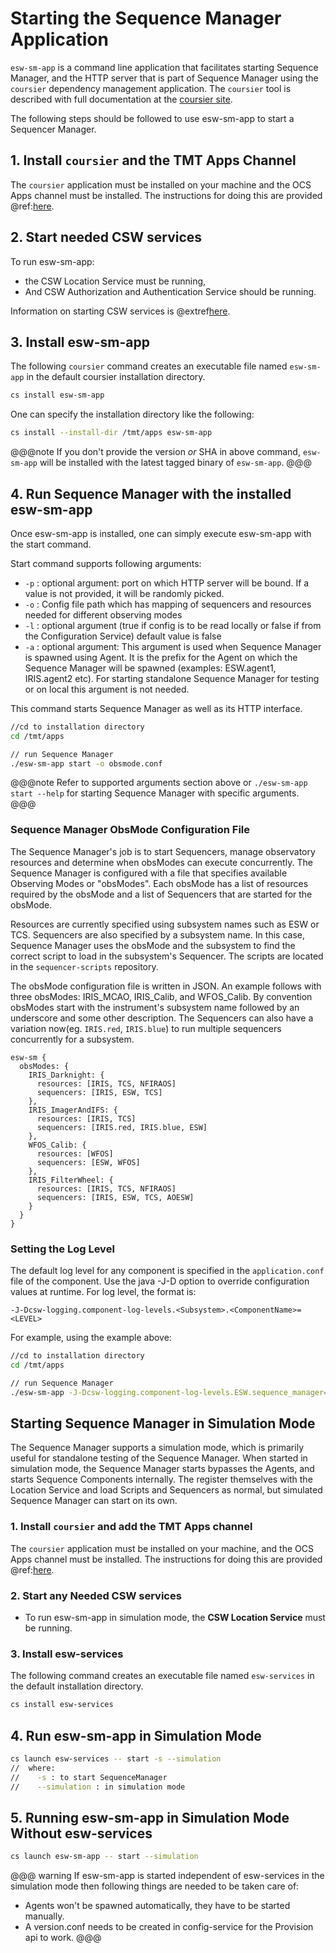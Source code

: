 # Starting the Sequence Manager Application

`esw-sm-app` is a command line application that facilitates starting Sequence Manager, and the HTTP server that is part of
Sequence Manager using the `coursier` dependency management application. The `coursier` tool is described with full documentation
at the [coursier site](https://get-coursier.io).

The following steps should be followed to use esw-sm-app to start a Sequencer Manager.

## 1. Install `coursier` and the TMT Apps Channel

The `coursier` application must be installed on your machine and the OCS Apps channel must be installed.
The instructions for doing this are provided @ref:[here](getting-apps.md).

## 2. Start needed CSW services

To run esw-sm-app:

* the CSW Location Service must be running,
* And CSW Authorization and Authentication Service should be running.

Information on starting CSW services is @extref[here](csw:commons/apps).

## 3. Install esw-sm-app

The following `coursier` command creates an executable file named `esw-sm-app` in the default coursier installation directory.

```bash
cs install esw-sm-app
```

One can specify the installation directory like the following:

```bash
cs install --install-dir /tmt/apps esw-sm-app
```

@@@note
If you don't provide the version *or* SHA in above command, `esw-sm-app` will be installed with the latest tagged binary of `esw-sm-app`.
@@@

## 4. Run Sequence Manager with the installed esw-sm-app

Once esw-sm-app is installed, one can simply execute esw-sm-app with the start command.

Start command supports following arguments:

* `-p` : optional argument: port on which HTTP server will be bound. If a value is not provided, it will be randomly picked.
* `-o` : Config file path which has mapping of sequencers and resources needed for different observing modes
* `-l` : optional argument (true if config is to be read locally or false if from the Configuration Service) default value is false
* `-a` : optional argument: This argument is used when Sequence Manager is spawned using Agent. It is the prefix for the Agent on
        which the Sequence Manager will be spawned (examples: ESW.agent1, IRIS.agent2 etc). For starting standalone Sequence Manager for testing or on local
        this argument is not needed.

This command starts Sequence Manager as well as its HTTP interface.

```bash
//cd to installation directory
cd /tmt/apps

// run Sequence Manager
./esw-sm-app start -o obsmode.conf
```

@@@note
Refer to supported arguments section above or `./esw-sm-app start --help` for starting Sequence Manager with specific arguments.
@@@

### Sequence Manager ObsMode Configuration File

The Sequence Manager's job is to start Sequencers, manage observatory resources and determine when obsModes can execute concurrently.
The Sequence Manager is configured with a file that specifies available Observing Modes or "obsModes".  Each obsMode
has a list of resources required by the obsMode and a list of Sequencers that are started for the obsMode.

Resources are currently specified using subsystem names such as ESW or TCS. Sequencers are also specified by a subsystem name. In this case,
Sequence Manager uses the obsMode and the subsystem to find the correct script to load in the subsystem's Sequencer. The scripts
are located in the `sequencer-scripts` repository.

The obsMode configuration file is written in JSON. An example follows with three obsModes: IRIS_MCAO, IRIS_Calib, and WFOS_Calib.
By convention obsModes start with the instrument's subsystem name followed by an underscore and some other description. The Sequencers can also have a variation now(eg. `IRIS.red`, `IRIS.blue`) to run multiple sequencers concurrently for a subsystem.
```
esw-sm {
  obsModes: {
    IRIS_Darknight: {
      resources: [IRIS, TCS, NFIRAOS]
      sequencers: [IRIS, ESW, TCS]
    },
    IRIS_ImagerAndIFS: {
      resources: [IRIS, TCS]
      sequencers: [IRIS.red, IRIS.blue, ESW]
    },
    WFOS_Calib: {
      resources: [WFOS]
      sequencers: [ESW, WFOS]
    },
    IRIS_FilterWheel: {
      resources: [IRIS, TCS, NFIRAOS]
      sequencers: [IRIS, ESW, TCS, AOESW]
    }
  }
}
```

### Setting the Log Level

The default log level for any component is specified in the `application.conf` file of the component.
Use the java -J-D option to override configuration values at runtime.  For log level, the format is:

```
-J-Dcsw-logging.component-log-levels.<Subsystem>.<ComponentName>=<LEVEL>
```

For example, using the example above:

```bash
//cd to installation directory
cd /tmt/apps

// run Sequence Manager
./esw-sm-app -J-Dcsw-logging.component-log-levels.ESW.sequence_manager=TRACE start -o obsmode.conf
```

## Starting Sequence Manager in Simulation Mode

The Sequence Manager supports a simulation mode, which is primarily useful for standalone testing of the Sequence
Manager. When started in simulation mode, the Sequence Manager starts bypasses the Agents, and starts Sequence Components
internally. The register themselves with the Location Service and load Scripts and Sequencers as normal, but simulated
Sequence Manager can start on its own.

### 1. Install `coursier` and add the TMT Apps channel

The `coursier` application must be installed on your machine, and the OCS Apps channel must be installed.
The instructions for doing this are provided @ref:[here](getting-apps.md).

### 2. Start any Needed CSW services

* To run esw-sm-app in simulation mode, the **CSW Location Service** must be running.

### 3. Install esw-services

The following command creates an executable file named `esw-services` in the default installation directory.

```bash
cs install esw-services
```

## 4. Run esw-sm-app in Simulation Mode

```bash
cs launch esw-services -- start -s --simulation
//  where:
//    -s : to start SequenceManager
//    --simulation : in simulation mode
```

## 5. Running esw-sm-app in Simulation Mode Without esw-services

```bash
cs launch esw-sm-app -- start --simulation
```

@@@ warning
If esw-sm-app is started independent of esw-services in the simulation mode then following things are needed to be taken care of:

* Agents won't be spawned automatically, they have to be started manually.
* A version.conf needs to be created in config-service for the Provision api to work.
@@@

